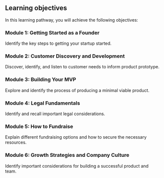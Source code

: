 
## **Learning objectives**

In this learning pathway, you will achieve the following objectives:

### Module 1: Getting Started as a Founder

Identify the key steps to getting your startup started.

### Module 2: Customer Discovery and Development

Discover, identify, and listen to customer needs to inform product prototype.

### Module 3: Building Your MVP

Explore and identify the process of producing a minimal viable product.

### Module 4: Legal Fundamentals

Identify and recall important legal considerations.

### Module 5: How to Fundraise

Explain different fundraising options and how to secure the necessary resources.

### Module 6: Growth Strategies and Company Culture

Identify important considerations for building a successful product and team.